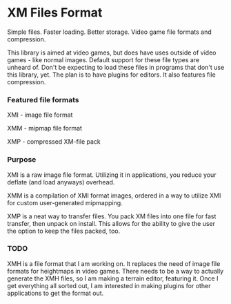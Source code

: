 # XM Files Format
Simple files. Faster loading. Better storage. Video game file formats and compression.

This library is aimed at video games, but does have uses outside of video games - like normal images. Default support for these file types are unheard of. Don't be expecting to load these files in programs that don't use this library, yet. The plan is to have plugins for editors. It also features file compression.

### Featured file formats
XMI - image file format

XMM - mipmap file format

XMP - compressed XM-file pack

### Purpose
XMI is a raw image file format. Utilizing it in applications, you reduce your deflate (and load anyways) overhead.

XMM is a compilation of XMI format images, ordered in a way to utilize XMI for custom user-generated mipmapping.

XMP is a neat way to transfer files. You pack XM files into one file for fast transfer, then unpack on install. This allows for the ability to give the user the option to keep the files packed, too.

### TODO
XMH is a file format that I am working on. It replaces the need of image file formats for heightmaps in video games. There needs to be a way to actually generate the XMH files, so I am making a terrain editor, featuring it. Once I get everything all sorted out, I am interested in making plugins for other applications to get the format out.
